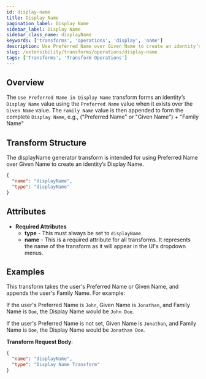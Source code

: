 ```yaml
---
id: display-name
title: Display Name
pagination_label: Display Name
sidebar_label: Display Name
sidebar_class_name: displayName
keywords: ['transforms', 'operations', 'display', 'name']
description: Use Preferred Name over Given Name to create an identity’s Display Name.
slug: /extensibility/transforms/operations/display-name
tags: ['Transforms', 'Transform Operations']
---
```


## Overview

The `Use Preferred Name in Display Name` transform forms an identity’s `Display Name` value using the `Preferred Name` value when it exists over the `Given Name` value. The `Family Name` value is then appended to form the complete `Display Name`, e.g., ("Preferred Name" or "Given Name") + "Family Name"

## Transform Structure

The displayName generator transform is intended for using Preferred Name over Given Name to create an identity’s Display Name.

```json
{
  "name": "displayName",
  "type": "displayName"
}
```

## Attributes

- **Required Attributes**
  - **type** - This must always be set to `displayName`.
  - **name** - This is a required attribute for all transforms. It represents the name of the transform as it will appear in the UI's dropdown menus.

## Examples

This transform takes the user's Preferred Name or Given Name, and appends the user's Family Name. For example:

If the user's Preferred Name is  `John`, Given Name is `Jonathan`, and Family Name is `Doe`, the Display Name would be `John Doe`.

If the user's Preferred Name is not set, Given Name is `Jonathan`, and Family Name is `Doe`, the Display Name would be `Jonathan Doe`.

**Transform Request Body**:

```json
{
  "name": "displayName",
  "type": "Display Name Transform"
}
```
